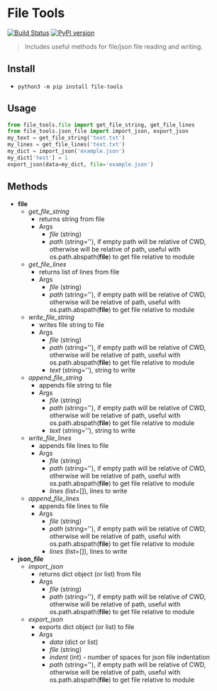 # File Tools
[![Build Status](https://travis-ci.org/edmundpf/file_tools.svg?branch=master)](https://travis-ci.org/edmundpf/file_tools)
[![PyPI version](https://badge.fury.io/py/file-tools.svg)](https://badge.fury.io/py/file-tools)
> Includes useful methods for file/json file reading and writing.
## Install
* `python3 -m pip install file-tools`
## Usage
``` python
from file_tools.file import get_file_string, get_file_lines
from file_tools.json_file import import_json, export_json
my_text = get_file_string('text.txt')
my_lines = get_file_lines('text.txt')
my_dict = import_json('example.json')
my_dict['test'] = 1
export_json(data=my_dict, file='example.json')
```
## Methods
* **file**
	* *get_file_string*
		* returns string from file
		* Args
			* *file* (string)
			* *path* (string=''), if empty path will be relative of CWD, otherwise will be relative of path, useful with os.path.abspath(__file__) to get file relative to module
	* *get_file_lines*
		* returns list of lines from file
		* Args
			* *file* (string)
			* *path* (string=''), if empty path will be relative of CWD, otherwise will be relative of path, useful with os.path.abspath(__file__) to get file relative to module
	* *write_file_string*
		* writes file string to file
		* Args
			* *file* (string)
			* *path* (string=''), if empty path will be relative of CWD, otherwise will be relative of path, useful with os.path.abspath(__file__) to get file relative to module
			* *text* (string=''), string to write
	* *append_file_string*
		* appends file string to file
		* Args
			* *file* (string)
			* *path* (string=''), if empty path will be relative of CWD, otherwise will be relative of path, useful with os.path.abspath(__file__) to get file relative to module
			* *text* (string=''), string to write
	* *write_file_lines*
		* appends file lines to file
		* Args
			* *file* (string)
			* *path* (string=''), if empty path will be relative of CWD, otherwise will be relative of path, useful with os.path.abspath(__file__) to get file relative to module
			* *lines* (list=[]), lines to write
	* *append_file_lines*
		* appends file lines to file
		* Args
			* *file* (string)
			* *path* (string=''), if empty path will be relative of CWD, otherwise will be relative of path, useful with os.path.abspath(__file__) to get file relative to module
			* *lines* (list=[]), lines to write
* **json_file**
	* *import_json*
		* returns dict object (or list) from file
		* Args
			* *file* (string)
			* *path* (string=''), if empty path will be relative of CWD, otherwise will be relative of path, useful with os.path.abspath(__file__) to get file relative to module
	* *export_json*
		* exports dict object (or list) to file
		* Args
			* *data* (dict or list)
			* *file* (string)
			* *indent* (int) - number of spaces for json file indentation
			* *path* (string=''), if empty path will be relative of CWD, otherwise will be relative of path, useful with os.path.abspath(__file__) to get file relative to module
